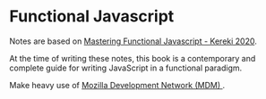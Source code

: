 # Functional Javascript

Notes are based on [Mastering Functional Javascript - Kereki 2020](https://www.google.com/books/edition/Mastering_JavaScript_Functional_Programm/BCdJzQEACAAJ?hl=en).

At the time of writing these notes, this book is a contemporary and complete guide for writing JavaScript in a
functional paradigm.

Make heavy use of [ Mozilla Development Network (MDM) ]( https://developer.mozilla.org/ ).

